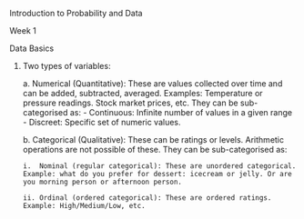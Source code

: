 Introduction to Probability and Data

Week 1

Data Basics

1.  Two types of variables:

    a.  Numerical (Quantitative): These are values collected over time and can be added, subtracted, averaged. Examples: Temperature or pressure readings. Stock market prices, etc. They can be sub-categorised as:
        -   Continuous: Infinite number of values in a given range
        -   Discreet: Specific set of numeric values.
        
    b.  Categorical (Qualitative): These can be ratings or levels. Arithmetic operations are not possible of these. They can be sub-categorised as:
    
        i.  Nominal (regular categorical): These are unordered categorical. Example: what do you prefer for dessert: icecream or jelly. Or are you morning person or afternoon person.
        
        ii. Ordinal (ordered categorical): These are ordered ratings. Example: High/Medium/Low, etc.
